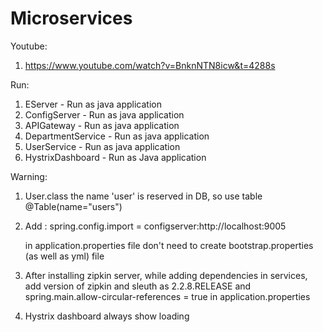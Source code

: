 # Microservices

Youtube:
1) https://www.youtube.com/watch?v=BnknNTN8icw&t=4288s

Run:
1) EServer - Run as java application
2) ConfigServer - Run as java application
3) APIGateway - Run as java application
4) DepartmentService - Run as java application
5) UserService - Run as java application
6) HystrixDashboard - Run as Java application

Warning:
1) User.class the name 'user' is reserved in DB, so use table @Table(name="users")
2) Add :
   spring.config.import = configserver:http://localhost:9005
  
   in application.properties file don't need to create bootstrap.properties (as well as yml) file
3) After installing zipkin server, while adding dependencies in services, add version of zipkin and sleuth as 2.2.8.RELEASE 
   and
   spring.main.allow-circular-references = true
   in application.properties
   
4) Hystrix dashboard always show loading
